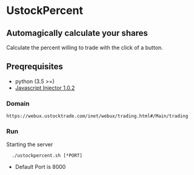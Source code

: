 # UstockPercent

## Automagically calculate your shares

Calculate the percent willing to trade with the click of a button.

## Preqrequisites
- python (3.5 >=)
- [Javascript Injector 1.0.2](https://chrome.google.com/webstore/detail/javascript-injector/djnjegpffahmfpjdlkciiecmeaebghlk?hl=en)

### Domain
```
https://webux.ustocktrade.com/inet/webux/trading.html#/Main/trading
```
### Run
Starting the server

```
  ./ustockpercent.sh [*PORT]
```
* Default Port is 8000

